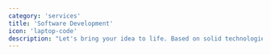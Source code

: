 ```yaml
---
category: 'services'
title: 'Software Development'
icon: 'laptop-code'
description: "Let's bring your idea to life. Based on solid technologies I guide your project through the whole software development life cycle."
---
```

